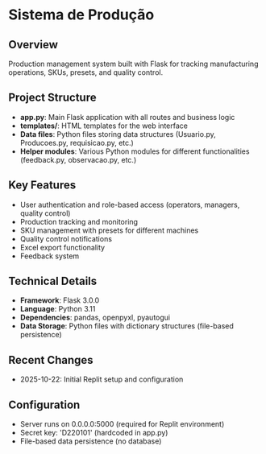 # Sistema de Produção

## Overview
Production management system built with Flask for tracking manufacturing operations, SKUs, presets, and quality control.

## Project Structure
- **app.py**: Main Flask application with all routes and business logic
- **templates/**: HTML templates for the web interface
- **Data files**: Python files storing data structures (Usuario.py, Producoes.py, requisicao.py, etc.)
- **Helper modules**: Various Python modules for different functionalities (feedback.py, observacao.py, etc.)

## Key Features
- User authentication and role-based access (operators, managers, quality control)
- Production tracking and monitoring
- SKU management with presets for different machines
- Quality control notifications
- Excel export functionality
- Feedback system

## Technical Details
- **Framework**: Flask 3.0.0
- **Language**: Python 3.11
- **Dependencies**: pandas, openpyxl, pyautogui
- **Data Storage**: Python files with dictionary structures (file-based persistence)

## Recent Changes
- 2025-10-22: Initial Replit setup and configuration

## Configuration
- Server runs on 0.0.0.0:5000 (required for Replit environment)
- Secret key: 'D220101' (hardcoded in app.py)
- File-based data persistence (no database)
